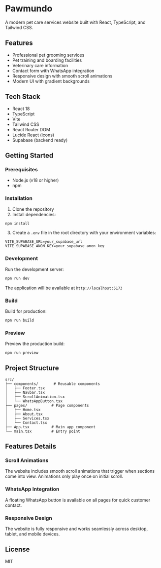 # Pawmundo

A modern pet care services website built with React, TypeScript, and Tailwind CSS.

## Features

- Professional pet grooming services
- Pet training and boarding facilities
- Veterinary care information
- Contact form with WhatsApp integration
- Responsive design with smooth scroll animations
- Modern UI with gradient backgrounds

## Tech Stack

- React 18
- TypeScript
- Vite
- Tailwind CSS
- React Router DOM
- Lucide React (icons)
- Supabase (backend ready)

## Getting Started

### Prerequisites

- Node.js (v18 or higher)
- npm

### Installation

1. Clone the repository
2. Install dependencies:

```bash
npm install
```

3. Create a `.env` file in the root directory with your environment variables:

```env
VITE_SUPABASE_URL=your_supabase_url
VITE_SUPABASE_ANON_KEY=your_supabase_anon_key
```

### Development

Run the development server:

```bash
npm run dev
```

The application will be available at `http://localhost:5173`

### Build

Build for production:

```bash
npm run build
```

### Preview

Preview the production build:

```bash
npm run preview
```

## Project Structure

```
src/
├── components/       # Reusable components
│   ├── Footer.tsx
│   ├── Navbar.tsx
│   ├── ScrollAnimation.tsx
│   └── WhatsAppButton.tsx
├── pages/           # Page components
│   ├── Home.tsx
│   ├── About.tsx
│   ├── Services.tsx
│   └── Contact.tsx
├── App.tsx          # Main app component
└── main.tsx         # Entry point
```

## Features Details

### Scroll Animations

The website includes smooth scroll animations that trigger when sections come into view. Animations only play once on initial scroll.

### WhatsApp Integration

A floating WhatsApp button is available on all pages for quick customer contact.

### Responsive Design

The website is fully responsive and works seamlessly across desktop, tablet, and mobile devices.

## License

MIT
